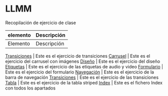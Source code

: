 # LLMM
Recopilación de ejercicio de clase


    
elemento | Descripción
-------- | -----------
Elemento | Descripción

[Transiciones](/PrácticaBootstrap/Animaciones.html) | Este es el ejercicio de transiciones
[Carrusel](/PrácticaBootstrap/Carrusel.html) | Este es el ejercicio del carrusel con imágenes
[Diseño](/PrácticaBootstrap/Diseño.html) | Este es el ejercicio del diseño
[Etiquetas](/PrácticaBootstrap/Etiquetas.html) | Este es el ejercicio de las etiquetas de audio y video
[Formulario](/PrácticaBootstrap/Fomulario.html) | Este es el ejercicio del formulario
[Navegación](/PrácticaBootstrap/Navegación.html) | Este es el ejercicio de la barra de navegación
[Transiciones](/PrácticaBootstrap/Transiciones.html) | Este es el ejercicio de las transiciones
[Tabla](/PrácticaBootstrap/Tabla.html) | Este es el ejercicio de la tabla striped
[Index](/PrácticaBootstrap/Index.html) | Este es el fichero Index con todos los apartados



